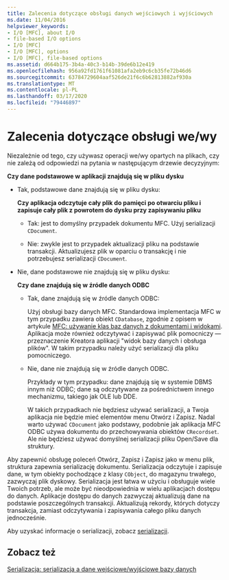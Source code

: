 ```yaml
---
title: Zalecenia dotyczące obsługi danych wejściowych i wyjściowych
ms.date: 11/04/2016
helpviewer_keywords:
- I/O [MFC], about I/O
- file-based I/O options
- I/O [MFC]
- I/O [MFC], options
- I/O [MFC], file-based options
ms.assetid: d664b175-3b4a-40c3-b14b-39de6b12e419
ms.openlocfilehash: 956a92fd1761f61081afa2eb9c6cb35fe72b46d6
ms.sourcegitcommit: 63784729604aaf526de21f6c6b62813882af930a
ms.translationtype: MT
ms.contentlocale: pl-PL
ms.lasthandoff: 03/17/2020
ms.locfileid: "79446897"
---
```

# <a name="recommendations-for-handling-inputoutput"></a>Zalecenia dotyczące obsługi we/wy

Niezależnie od tego, czy używasz operacji we/wy opartych na plikach, czy nie zależą od odpowiedzi na pytania w następującym drzewie decyzyjnym:

**Czy dane podstawowe w aplikacji znajdują się w pliku dysku**

- Tak, podstawowe dane znajdują się w pliku dysku:

     **Czy aplikacja odczytuje cały plik do pamięci po otwarciu pliku i zapisuje cały plik z powrotem do dysku przy zapisywaniu pliku**

   - Tak: jest to domyślny przypadek dokumentu MFC. Użyj serializacji `CDocument`.

   - Nie: zwykle jest to przypadek aktualizacji pliku na podstawie transakcji. Aktualizujesz plik w oparciu o transakcję i nie potrzebujesz serializacji `CDocument`.

- Nie, dane podstawowe nie znajdują się w pliku dysku:

     **Czy dane znajdują się w źródle danych ODBC**

   - Tak, dane znajdują się w źródle danych ODBC:

      Użyj obsługi bazy danych MFC. Standardowa implementacja MFC w tym przypadku zawiera obiekt `CDatabase`, zgodnie z opisem w artykule [MFC: używanie klas baz danych z dokumentami i widokami](../data/mfc-using-database-classes-with-documents-and-views.md). Aplikacja może również odczytywać i zapisywać plik pomocniczy — przeznaczenie Kreatora aplikacji "widok bazy danych i obsługa plików". W takim przypadku należy użyć serializacji dla pliku pomocniczego.

   - Nie, dane nie znajdują się w źródle danych ODBC.

      Przykłady w tym przypadku: dane znajdują się w systemie DBMS innym niż ODBC; dane są odczytywane za pośrednictwem innego mechanizmu, takiego jak OLE lub DDE.

      W takich przypadkach nie będziesz używać serializacji, a Twoja aplikacja nie będzie mieć elementów menu Otwórz i Zapisz. Nadal warto używać `CDocument` jako podstawy, podobnie jak aplikacja MFC ODBC używa dokumentu do przechowywania obiektów `CRecordset`. Ale nie będziesz używać domyślnej serializacji pliku Open/Save dla struktury.

Aby zapewnić obsługę poleceń Otwórz, Zapisz i Zapisz jako w menu plik, struktura zapewnia serializację dokumentu. Serializacja odczytuje i zapisuje dane, w tym obiekty pochodzące z klasy `CObject`, do magazynu trwałego, zazwyczaj plik dyskowy. Serializacja jest łatwa w użyciu i obsługuje wiele Twoich potrzeb, ale może być nieodpowiednia w wielu aplikacjach dostępu do danych. Aplikacje dostępu do danych zazwyczaj aktualizują dane na podstawie poszczególnych transakcji. Aktualizują rekordy, których dotyczy transakcja, zamiast odczytywania i zapisywania całego pliku danych jednocześnie.

Aby uzyskać informacje o serializacji, zobacz [serializacji](../mfc/serialization-in-mfc.md).

## <a name="see-also"></a>Zobacz też

[Serializacja: serializacja a dane wejściowe/wyjściowe bazy danych](../mfc/serialization-serialization-vs-database-input-output.md)
